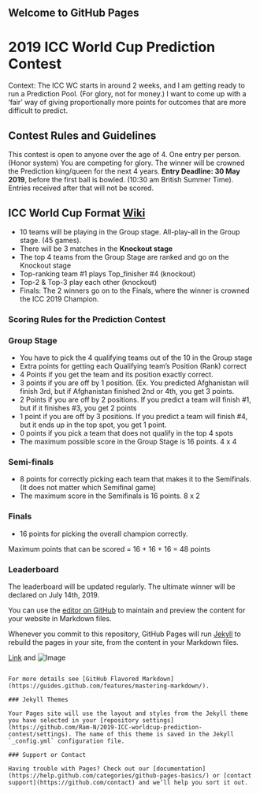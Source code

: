 ## Welcome to GitHub Pages


# 2019 ICC World Cup Prediction Contest

Context: The ICC WC starts in around 2 weeks, and I am getting ready to run a Prediction Pool. (For glory, not for money.) I want to come up with a ‘fair’ way of giving proportionally more points for outcomes that are more difficult to predict.

## Contest Rules and Guidelines
This contest is open to anyone over the age of 4.
One entry per person. (Honor system)
You are competing for glory. The winner will be crowned the Prediction king/queen for the next 4 years.
**Entry Deadline: 30 May 2019**, before the first ball is bowled. (10:30 am British Summer Time). Entries received after that will not be scored.


## ICC World Cup Format [Wiki](https://en.wikipedia.org/wiki/2019_Cricket_World_Cup)

- 10 teams will be playing in the Group stage. All-play-all in the Group stage. (45 games). 
- There will be 3 matches in the **Knockout stage**
- The top 4 teams from the Group Stage are ranked and go on the Knockout stage 
- Top-ranking team #1 plays Top_finisher #4 (knockout)
- Top-2 & Top-3 play each other (knockout) 
- Finals: The 2 winners go on to the Finals, where the winner is crowned the ICC 2019 Champion.

### Scoring Rules for the Prediction Contest

### Group Stage
- You have to pick the 4 qualifying teams out of the 10 in the Group stage
- Extra points for getting each Qualifying team’s Position (Rank) correct
- 4 Points if you get the team and its position exactly correct.
- 3 points if you are off by 1 position. (Ex. You predicted Afghanistan will finish 3rd, but if Afghanistan finished 2nd or 4th, you get 3 points.
- 2 Points if you are off by 2 positions. If you predict a team will finish #1, but if it finishes #3, you get 2 points
- 1 point if you are off by 3 positions. If you predict a team will finish #4, but it ends up in the top spot, you get 1 point.
- 0 points if you pick a team that does not qualify in the top 4 spots
- The maximum possible score in the Group Stage is 16 points. 4 x 4

### Semi-finals
- 8 points for correctly picking each team that makes it to the Semifinals. (It does not matter which Semifinal game)
- The maximum score in the Semifinals is 16 points. 8 x 2

### Finals
- 16 points for picking the overall champion correctly.

Maximum points that can be scored = 16 + 16 + 16 = 48 points

### Leaderboard
The leaderboard will be updated regularly.
The ultimate winner will be declared on July 14th, 2019.





You can use the [editor on GitHub](https://github.com/Ram-N/2019-ICC-worldcup-prediction-contest/edit/master/README.md) to maintain and preview the content for your website in Markdown files.

Whenever you commit to this repository, GitHub Pages will run [Jekyll](https://jekyllrb.com/) to rebuild the pages in your site, from the content in your Markdown files.



[Link](url) and ![Image](src)
```

For more details see [GitHub Flavored Markdown](https://guides.github.com/features/mastering-markdown/).

### Jekyll Themes

Your Pages site will use the layout and styles from the Jekyll theme you have selected in your [repository settings](https://github.com/Ram-N/2019-ICC-worldcup-prediction-contest/settings). The name of this theme is saved in the Jekyll `_config.yml` configuration file.

### Support or Contact

Having trouble with Pages? Check out our [documentation](https://help.github.com/categories/github-pages-basics/) or [contact support](https://github.com/contact) and we’ll help you sort it out.

